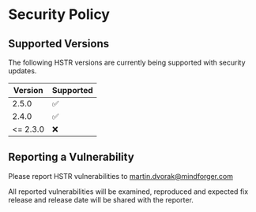 # Security Policy

## Supported Versions

The following HSTR versions are currently being supported with security updates.

| Version | Supported          |
| ------- | ------------------ |
| 2.5.0   | :white_check_mark: |
| 2.4.0   | :white_check_mark: |
| <= 2.3.0   | :x:                |

## Reporting a Vulnerability

Please report HSTR vulnerabilities to 
[martin.dvorak@mindforger.com](martin.dvorak@mindforger.com)

All reported vulnerabilities will be examined, reproduced and
expected fix release and release date will be shared with 
the reporter.
